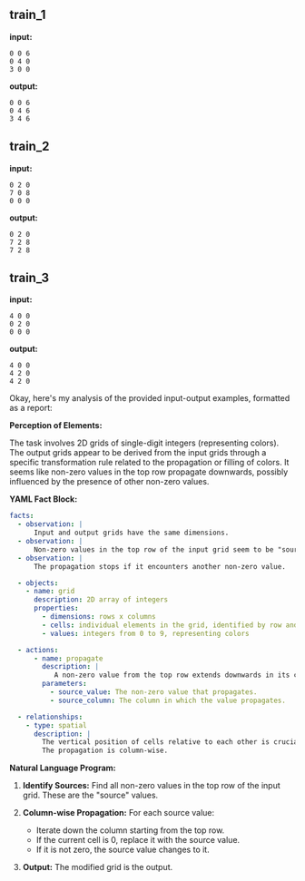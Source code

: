 
## train_1

**input:**
```
0 0 6
0 4 0
3 0 0
```


**output:**
```
0 0 6
0 4 6
3 4 6
```


## train_2

**input:**
```
0 2 0
7 0 8
0 0 0
```


**output:**
```
0 2 0
7 2 8
7 2 8
```


## train_3

**input:**
```
4 0 0
0 2 0
0 0 0
```


**output:**
```
4 0 0
4 2 0
4 2 0
```

Okay, here's my analysis of the provided input-output examples, formatted as a report:

**Perception of Elements:**

The task involves 2D grids of single-digit integers (representing colors). The output grids appear to be derived from the input grids through a specific transformation rule related to the propagation or filling of colors. It seems like non-zero values in the top row propagate downwards, possibly influenced by the presence of other non-zero values.

**YAML Fact Block:**


```yaml
facts:
  - observation: |
      Input and output grids have the same dimensions.
  - observation: |
      Non-zero values in the top row of the input grid seem to be "sources".
  - observation: |
      The propagation stops if it encounters another non-zero value.

  - objects:
    - name: grid
      description: 2D array of integers
      properties:
        - dimensions: rows x columns
        - cells: individual elements in the grid, identified by row and column indices
        - values: integers from 0 to 9, representing colors

  - actions:
      - name: propagate
        description: |
           A non-zero value from the top row extends downwards in its column, replacing 0 values.
        parameters:
          - source_value: The non-zero value that propagates.
          - source_column: The column in which the value propagates.

  - relationships:
    - type: spatial
      description: |
        The vertical position of cells relative to each other is crucial for the transformation.
        The propagation is column-wise.
```


**Natural Language Program:**

1.  **Identify Sources:** Find all non-zero values in the top row of the input grid. These are the "source" values.

2.  **Column-wise Propagation:** For each source value:
    *   Iterate down the column starting from the top row.
    *   If the current cell is 0, replace it with the source value.
    *    If it is not zero, the source value changes to it.

3.  **Output:** The modified grid is the output.

